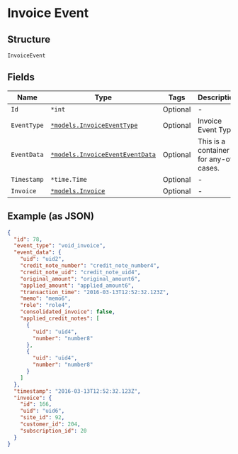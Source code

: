 
# Invoice Event

## Structure

`InvoiceEvent`

## Fields

| Name | Type | Tags | Description |
|  --- | --- | --- | --- |
| `Id` | `*int` | Optional | - |
| `EventType` | [`*models.InvoiceEventType`](../../doc/models/invoice-event-type.md) | Optional | Invoice Event Type |
| `EventData` | [`*models.InvoiceEventEventData`](../../doc/models/containers/invoice-event-event-data.md) | Optional | This is a container for any-of cases. |
| `Timestamp` | `*time.Time` | Optional | - |
| `Invoice` | [`*models.Invoice`](../../doc/models/invoice.md) | Optional | - |

## Example (as JSON)

```json
{
  "id": 78,
  "event_type": "void_invoice",
  "event_data": {
    "uid": "uid2",
    "credit_note_number": "credit_note_number4",
    "credit_note_uid": "credit_note_uid4",
    "original_amount": "original_amount6",
    "applied_amount": "applied_amount6",
    "transaction_time": "2016-03-13T12:52:32.123Z",
    "memo": "memo6",
    "role": "role4",
    "consolidated_invoice": false,
    "applied_credit_notes": [
      {
        "uid": "uid4",
        "number": "number8"
      },
      {
        "uid": "uid4",
        "number": "number8"
      }
    ]
  },
  "timestamp": "2016-03-13T12:52:32.123Z",
  "invoice": {
    "id": 166,
    "uid": "uid6",
    "site_id": 92,
    "customer_id": 204,
    "subscription_id": 20
  }
}
```

